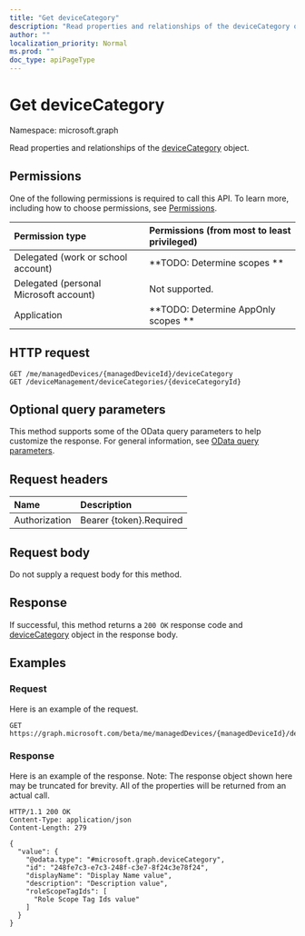 ```yaml
---
title: "Get deviceCategory"
description: "Read properties and relationships of the deviceCategory object."
author: ""
localization_priority: Normal
ms.prod: ""
doc_type: apiPageType
---
```


# Get deviceCategory

Namespace: microsoft.graph

Read properties and relationships of the [deviceCategory](../resources/devicecategory.md) object.

## Permissions
One of the following permissions is required to call this API. To learn more, including how to choose permissions, see [Permissions](/concepts/permissions-reference.md).

|Permission type|Permissions (from most to least privileged)|
|:---|:---|
|Delegated (work or school account)|**TODO: Determine scopes **|
|Delegated (personal Microsoft account)|Not supported.|
|Application|**TODO: Determine AppOnly scopes **|

## HTTP request
<!-- {
  "blockType": "ignored"
}
-->
``` http
GET /me/managedDevices/{managedDeviceId}/deviceCategory
GET /deviceManagement/deviceCategories/{deviceCategoryId}
```

## Optional query parameters
This method supports some of the OData query parameters to help customize the response. For general information, see [OData query parameters](/graph/query-parameters).

## Request headers
|Name|Description|
|:---|:---|
|Authorization|Bearer {token}.Required|

## Request body
Do not supply a request body for this method.

## Response
If successful, this method returns a `200 OK` response code and [deviceCategory](../resources/devicecategory.md) object in the response body.

## Examples

### Request
Here is an example of the request.
<!-- {
  "blockType": "request",
  "name": "get_devicecategory"
}
-->
``` http
GET https://graph.microsoft.com/beta/me/managedDevices/{managedDeviceId}/deviceCategory
```

### Response
Here is an example of the response. Note: The response object shown here may be truncated for brevity. All of the properties will be returned from an actual call.
<!-- {
  "blockType": "response",
  "truncated": true,
  "@odata.type": "microsoft.graph.deviceCategory"
}
-->
``` http
HTTP/1.1 200 OK
Content-Type: application/json
Content-Length: 279

{
  "value": {
    "@odata.type": "#microsoft.graph.deviceCategory",
    "id": "248fe7c3-e7c3-248f-c3e7-8f24c3e78f24",
    "displayName": "Display Name value",
    "description": "Description value",
    "roleScopeTagIds": [
      "Role Scope Tag Ids value"
    ]
  }
}
```

